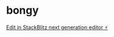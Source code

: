 # bongy

[Edit in StackBlitz next generation editor ⚡️](https://stackblitz.com/~/github.com/NikoArc42/bongy)